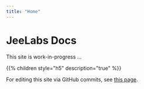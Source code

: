 ```yaml
---
title: "Home"
---
```


# JeeLabs Docs

This site is work-in-progress ...

{{% children style="h5" description="true" %}}

For editing this site via GitHub commits, see [this page](editing).
